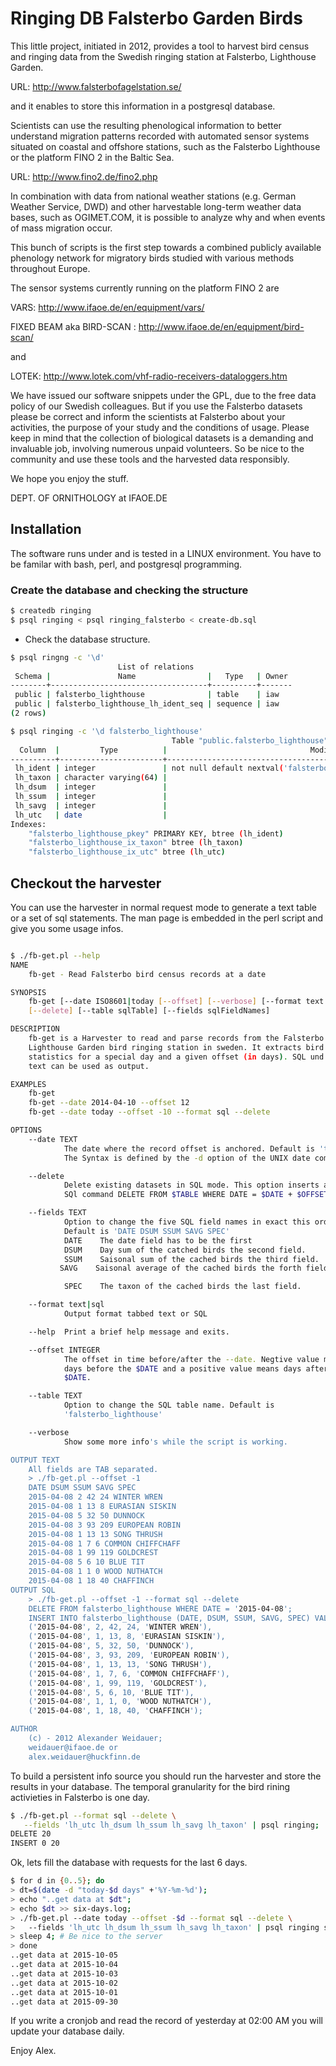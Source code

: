 # Ringing DB  Falsterbo Garden Birds

This little project, initiated in 2012, provides a tool to harvest bird census and ringing data from the Swedish ringing station at Falsterbo, Lighthouse Garden.

URL: http://www.falsterbofagelstation.se/

and it enables to store this information in a postgresql database.

Scientists can use the resulting phenological information to better understand migration patterns recorded with automated sensor systems situated on coastal and offshore stations, such as the Falsterbo Lighthouse or the platform FINO 2 in the Baltic Sea.

URL: http://www.fino2.de/fino2.php

In combination with data from national weather stations (e.g. German Weather Service, DWD) and other harvestable long-term weather data bases, such as OGIMET.COM, it is possible to analyze why and when events of mass migration occur.

This bunch of scripts is the first step towards a combined publicly available phenology network for migratory birds studied with various methods throughout Europe.

The sensor systems currently running on the platform FINO 2 are

VARS: http://www.ifaoe.de/en/equipment/vars/

FIXED BEAM aka BIRD-SCAN : http://www.ifaoe.de/en/equipment/bird-scan/

and

LOTEK: http://www.lotek.com/vhf-radio-receivers-dataloggers.htm

We have issued our software snippets under the GPL, due to the free data policy of our Swedish colleagues. But if you use the Falsterbo datasets please be correct and inform the scientists at Falsterbo about your activities, the purpose of your study and the conditions of usage. Please keep in mind that the collection of biological datasets is a demanding and invaluable job, involving numerous unpaid volunteers. So be nice to the community and use these tools and the harvested data responsibly.

We hope you enjoy the stuff.

DEPT. OF ORNITHOLOGY at IFAOE.DE

 

## Installation

The software runs under and is tested in a LINUX environment.
You have to be familar with bash, perl, and postgresql programming.

### Create the database and checking the structure
``` bash
$ createdb ringing
$ psql ringing < psql ringing_falsterbo < create-db.sql 
```

* Check the database structure.
``` bash
$ psql ringng -c '\d'
                        List of relations
 Schema |               Name                |   Type   | Owner 
--------+-----------------------------------+----------+-------
 public | falsterbo_lighthouse              | table    | iaw
 public | falsterbo_lighthouse_lh_ident_seq | sequence | iaw
(2 rows)

$ psql ringing -c '\d falsterbo_lighthouse'
                                    Table "public.falsterbo_lighthouse"
  Column  |         Type          |                                Modifiers                                
----------+-----------------------+-------------------------------------------------------------------------
 lh_ident | integer               | not null default nextval('falsterbo_lighthouse_lh_ident_seq'::regclass)
 lh_taxon | character varying(64) | 
 lh_dsum  | integer               | 
 lh_ssum  | integer               | 
 lh_savg  | integer               | 
 lh_utc   | date                  | 
Indexes:
    "falsterbo_lighthouse_pkey" PRIMARY KEY, btree (lh_ident)
    "falsterbo_lighthouse_ix_taxon" btree (lh_taxon)
    "falsterbo_lighthouse_ix_utc" btree (lh_utc)
```

## Checkout the harvester 
 
You can use the harvester in normal request mode to generate a text table or a set of sql statements. The man page is embedded in the perl script and give you some usage infos.

``` bash

$ ./fb-get.pl --help
NAME
    fb-get - Read Falsterbo bird census records at a date

SYNOPSIS
    fb-get [--date ISO8601|today [--offset] [--verbose] [--format text|sql]\
    [--delete] [--table sqlTable] [--fields sqlFieldNames]

DESCRIPTION
    fb-get is a Harvester to read and parse records from the Falsterbo
    Lighthouse Garden bird ringing station in sweden. It extracts bird ringing
    statistics for a special day and a given offset (in days). SQL und plain
    text can be used as output.

EXAMPLES
    fb-get
    fb-get --date 2014-04-10 --offset 12
    fb-get --date today --offset -10 --format sql --delete

OPTIONS
    --date TEXT
            The date where the record offset is anchored. Default is 'today'.
            The Syntax is defined by the -d option of the UNIX date command.

    --delete
            Delete existing datasets in SQL mode. This option inserts a the
            SQl command DELETE FROM $TABLE WHERE DATE = $DATE + $OFFSET.

    --fields TEXT
            Option to change the five SQL field names in exact this order.
            Default is 'DATE DSUM SSUM SAVG SPEC'
            DATE    The date field has to be the first
            DSUM    Day sum of the catched birds the second field.
            SSUM    Saisonal sum of the cached birds the third field.
           SAVG    Saisonal average of the cached birds the forth field.

            SPEC    The taxon of the cached birds the last field.

    --format text|sql
            Output format tabbed text or SQL

    --help  Print a brief help message and exits.

    --offset INTEGER
            The offset in time before/after the --date. Negtive value means
            days before the $DATE and a positive value means days after the
            $DATE.

    --table TEXT
            Option to change the SQL table name. Default is
            'falsterbo_lighthouse'

    --verbose
            Show some more info's while the script is working.

OUTPUT TEXT
    All fields are TAB separated.
    > ./fb-get.pl --offset -1
    DATE DSUM SSUM SAVG SPEC
    2015-04-08 2 42 24 WINTER WREN
    2015-04-08 1 13 8 EURASIAN SISKIN
    2015-04-08 5 32 50 DUNNOCK
    2015-04-08 3 93 209 EUROPEAN ROBIN
    2015-04-08 1 13 13 SONG THRUSH
    2015-04-08 1 7 6 COMMON CHIFFCHAFF
    2015-04-08 1 99 119 GOLDCREST
    2015-04-08 5 6 10 BLUE TIT
    2015-04-08 1 1 0 WOOD NUTHATCH
    2015-04-08 1 18 40 CHAFFINCH
OUTPUT SQL
    > ./fb-get.pl --offset -1 --format sql --delete
    DELETE FROM falsterbo_lighthouse WHERE DATE = '2015-04-08';
    INSERT INTO falsterbo_lighthouse (DATE, DSUM, SSUM, SAVG, SPEC) VALUES
    ('2015-04-08', 2, 42, 24, 'WINTER WREN'),
    ('2015-04-08', 1, 13, 8, 'EURASIAN SISKIN'),
    ('2015-04-08', 5, 32, 50, 'DUNNOCK'),
    ('2015-04-08', 3, 93, 209, 'EUROPEAN ROBIN'),
    ('2015-04-08', 1, 13, 13, 'SONG THRUSH'),
    ('2015-04-08', 1, 7, 6, 'COMMON CHIFFCHAFF'),
    ('2015-04-08', 1, 99, 119, 'GOLDCREST'),
    ('2015-04-08', 5, 6, 10, 'BLUE TIT'),
    ('2015-04-08', 1, 1, 0, 'WOOD NUTHATCH'),
    ('2015-04-08', 1, 18, 40, 'CHAFFINCH');

AUTHOR
    (c) - 2012 Alexander Weidauer;
    weidauer@ifaoe.de or
    alex.weidauer@huckfinn.de
```

To build a persistent info source you should run the harvester and store the results in your database. The temporal granularity for the bird rining activieties in Falsterbo is one day.   

``` bash 
$ ./fb-get.pl --format sql --delete \
   --fields 'lh_utc lh_dsum lh_ssum lh_savg lh_taxon' | psql ringing;
DELETE 20
INSERT 0 20
```
Ok, lets fill the database with requests for the last 6 days.

``` bash
$ for d in {0..5}; do
> dt=$(date -d "today-$d days" +'%Y-%m-%d');
> echo "..get data at $dt";
> echo $dt >> six-days.log;
> ./fb-get.pl --date today --offset -$d --format sql --delete \
>   --fields 'lh_utc lh_dsum lh_ssum lh_savg lh_taxon' | psql ringing six-days.log;
> sleep 4; # Be nice to the server
> done
..get data at 2015-10-05
..get data at 2015-10-04
..get data at 2015-10-03
..get data at 2015-10-02
..get data at 2015-10-01
..get data at 2015-09-30
```

If you write a cronjob and read the record of yesterday at 02:00 AM you will update your database daily.

Enjoy Alex. 
